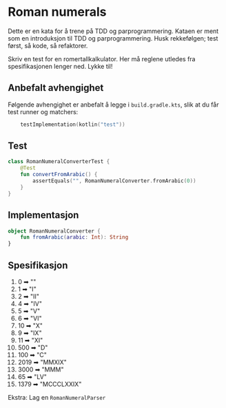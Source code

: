 # Roman numerals

Dette er en kata for å trene på TDD og parprogrammering. Kataen er ment som en introduksjon til TDD og parprogrammering. Husk rekkefølgen; test først, så kode, så refaktorer.

Skriv en test for en romertallkalkulator. Her må reglene utledes fra spesifikasjonen lenger ned. Lykke til!

## Anbefalt avhengighet

Følgende avhengighet er anbefalt å legge i `build.gradle.kts`, slik at du får test runner og matchers:

```kotlin
    testImplementation(kotlin("test"))
```

## Test

```Kotlin
class RomanNumeralConverterTest {
    @Test
    fun convertFromArabic() {
        assertEquals("", RomanNumeralConverter.fromArabic(0))
    }
}
```

## Implementasjon

```Kotlin
object RomanNumeralConverter {
    fun fromArabic(arabic: Int): String
}
```

## Spesifikasjon

1. 0 ➡︎ ""
2. 1 ➡︎ "I"
3. 2 ➡︎ "II"
4. 4 ➡︎ "IV"
5. 5 ➡︎ "V"
6. 6 ➡︎ "VI"
7. 10 ➡︎ "X"
8. 9 ➡︎ "IX"
9. 11 ➡︎ "XI"
10. 500 ➡︎ "D"
11. 100 ➡︎ "C"
12. 2019 ➡︎ "MMXIX"
13. 3000 ➡︎ "MMM"
14. 65 ➡︎ "LV"
15. 1379 ➡︎ "MCCCLXXIX"

Ekstra: Lag en `RomanNumeralParser`

